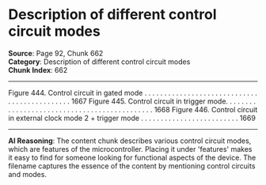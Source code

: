 # Description of different control circuit modes

**Source**: Page 92, Chunk 662  
**Category**: Description of different control circuit modes  
**Chunk Index**: 662

---

Figure 444. Control circuit in gated mode . . . . . . . . . . . . . . . . . . . . . . . . . . . . . . . . . . . . . . . . . . . . . 1667
Figure 445. Control circuit in trigger mode. . . . . . . . . . . . . . . . . . . . . . . . . . . . . . . . . . . . . . . . . . . . . 1668
Figure 446. Control circuit in external clock mode 2 + trigger mode . . . . . . . . . . . . . . . . . . . . . . . . . 1669

---

**AI Reasoning**: The content chunk describes various control circuit modes, which are features of the microcontroller. Placing it under 'features' makes it easy to find for someone looking for functional aspects of the device. The filename captures the essence of the content by mentioning control circuits and modes.
